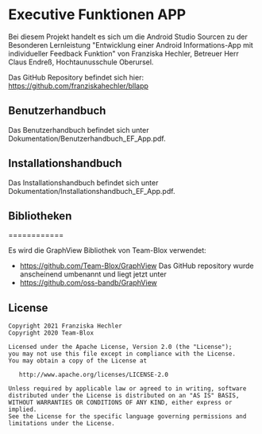 # Executive Funktionen APP

Bei diesem Projekt handelt es sich um die Android Studio Sourcen zu der Besonderen Lernleistung
"Entwicklung einer Android Informations-App mit individueller Feedback Funktion" von Franziska 
Hechler, Betreuer Herr Claus Endreß, Hochtaunusschule Oberursel.

Das GitHub Repository befindet sich hier: https://github.com/franziskahechler/bllapp

## Benutzerhandbuch

Das Benutzerhandbuch befindet sich unter Dokumentation/Benutzerhandbuch_EF_App.pdf.


## Installationshandbuch

Das Installationshandbuch befindet sich unter Dokumentation/Installationshandbuch_EF_App.pdf.


## Bibliotheken
============

Es wird die GraphView Bibliothek von Team-Blox verwendet: 
* https://github.com/Team-Blox/GraphView
Das GitHub repository wurde anscheinend umbenannt und liegt jetzt unter 
* https://github.com/oss-bandb/GraphView


## License

    Copyright 2021 Franziska Hechler
    Copyright 2020 Team-Blox

    Licensed under the Apache License, Version 2.0 (the "License");
    you may not use this file except in compliance with the License.
    You may obtain a copy of the License at

       http://www.apache.org/licenses/LICENSE-2.0

    Unless required by applicable law or agreed to in writing, software
    distributed under the License is distributed on an "AS IS" BASIS,
    WITHOUT WARRANTIES OR CONDITIONS OF ANY KIND, either express or implied.
    See the License for the specific language governing permissions and
    limitations under the License.
